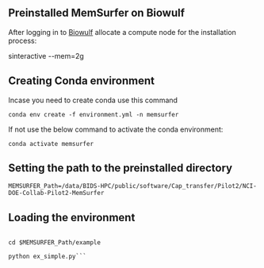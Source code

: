 ## Preinstalled MemSurfer on Biowulf

After logging in to [Biowulf](https://hpc.nih.gov/docs/connect.html) allocate a compute node for the installation process:

sinteractive --mem=2g

## Creating Conda environment
Incase you need to create conda use this command

```conda env create -f environment.yml -n memsurfer```

If not use the below command to activate the conda environment:

```conda activate memsurfer```

## Setting the path to the preinstalled directory

```MEMSURFER_Path=/data/BIDS-HPC/public/software/Cap_transfer/Pilot2/NCI-DOE-Collab-Pilot2-MemSurfer```

## Loading the environment
```source $MEMSURFER_Path/load_memsurfer_env.sh

cd $MEMSURFER_Path/example

python ex_simple.py```
